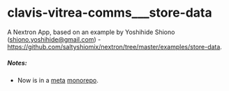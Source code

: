 # clavis-vitrea-comms___store-data
A Nextron App, based on an example by Yoshihide Shiono (shiono.yoshihide@gmail.com) - https://github.com/saltyshiomix/nextron/tree/master/examples/store-data.
##### Notes:
- Now is in a [meta](https://github.com/mateodelnorte/meta) [monorepo](https://github.com/mzhukov1973/clavis-vitrea-comms-meta-monorepo).
